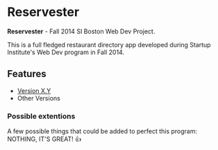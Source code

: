Reservester
======
**Reservester** - Fall 2014 SI Boston Web Dev Project.

This is a full fledged restaurant directory app developed during Startup Institute's Web Dev program in Fall 2014.

## Features
* [Version X.Y](https://github.com/username/sw-name/archive/master.zip)
* Other Versions

### Possible extentions
A few possible things that could be added to perfect this program:
NOTHING, IT'S GREAT! :thumbsup: